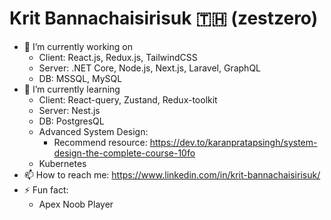 # Krit Bannachaisirisuk 🇹🇭 (zestzero)

- 🔭 I’m currently working on
  - Client: React.js, Redux.js, TailwindCSS
  - Server: .NET Core, Node.js, Next.js, Laravel, GraphQL
  - DB: MSSQL, MySQL
- 🌱 I’m currently learning
  - Client: React-query, Zustand, Redux-toolkit
  - Server: Nest.js
  - DB: PostgresQL
  - Advanced System Design:
    - Recommend resource: https://dev.to/karanpratapsingh/system-design-the-complete-course-10fo
  - Kubernetes
- 📫 How to reach me: https://www.linkedin.com/in/krit-bannachaisirisuk/
- ⚡ Fun fact:
  - Apex Noob Player
